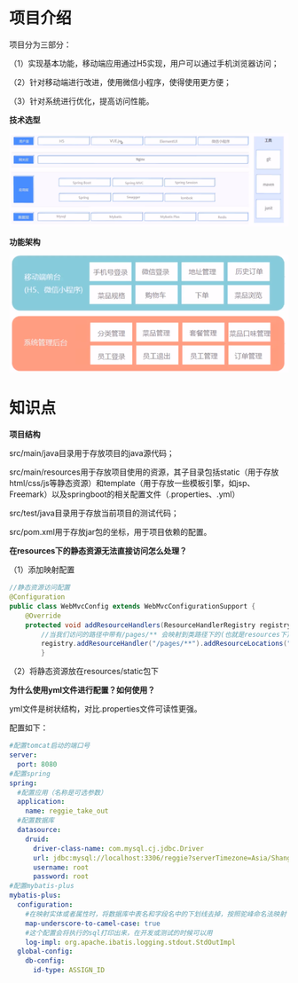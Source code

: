 # 项目介绍

项目分为三部分：

（1）实现基本功能，移动端应用通过H5实现，用户可以通过手机浏览器访问；

（2）针对移动端进行改进，使用微信小程序，使得使用更方便；

（3）针对系统进行优化，提高访问性能。



**技术选型**

![1656586893039](assets/1656586893039.png)



**功能架构**

![1656587092215](assets/1656587092215.png)



# 知识点

**项目结构**

src/main/java目录用于存放项目的java源代码；

src/main/resources用于存放项目使用的资源，其子目录包括static（用于存放html/css/js等静态资源）和template（用于存放一些模板引擎，如jsp、Freemark）以及springboot的相关配置文件（.properties、.yml）

src/test/java目录用于存放当前项目的测试代码；

src/pom.xml用于存放jar包的坐标，用于项目依赖的配置。



**在resources下的静态资源无法直接访问怎么处理？**

（1）添加映射配置

```java
//静态资源访问配置
@Configuration
public class WebMvcConfig extends WebMvcConfigurationSupport {
    @Override
    protected void addResourceHandlers(ResourceHandlerRegistry registry) {
        //当我们访问的路径中带有/pages/** 会映射到类路径下的(也就是resources下) /pages/
        registry.addResourceHandler("/pages/**").addResourceLocations("classpath:/pages/");
        }
```

（2）将静态资源放在resources/static包下



**为什么使用yml文件进行配置？如何使用？**

yml文件是树状结构，对比.properties文件可读性更强。

配置如下：

```yaml
#配置tomcat启动的端口号
server:
  port: 8080
#配置spring
spring:
  #配置应用（名称是可选参数）
  application:
    name: reggie_take_out
  #配置数据库
  datasource:
    druid:
      driver-class-name: com.mysql.cj.jdbc.Driver
      url: jdbc:mysql://localhost:3306/reggie?serverTimezone=Asia/Shanghai&useUnicode=true&characterEncoding=utf-8&zeroDateTimeBehavior=convertToNull&useSSL=false&allowPublicKeyRetrieval=true
      username: root
      password: root
#配置mybatis-plus
mybatis-plus:
  configuration:
    #在映射实体或者属性时，将数据库中表名和字段名中的下划线去掉，按照驼峰命名法映射
    map-underscore-to-camel-case: true
    #这个配置会将执行的sql打印出来，在开发或测试的时候可以用
    log-impl: org.apache.ibatis.logging.stdout.StdOutImpl
  global-config:
    db-config:
      id-type: ASSIGN_ID
```



